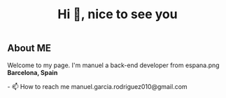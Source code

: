 <h1 align="center">Hi 👋, nice to see you</h1>
<img>
<h2>About ME</h2>
<p>Welcome to my page. I'm manuel a back-end developer from <span>espana.png</span> <b>Barcelona, Spain </b></p>  
- 📫 How to reach me manuel.garcia.rodriguez010@gmail.com
<br/>


<!--



<h2>Lengauge and tools that im learning<h2/>
<h3 align="left">Connect with me:</h3>
<p align="left">
</p>


<h2 align="left">GitHub stats:</h2>
<p><img align="center" src="https://github-readme-streak-stats.herokuapp.com/?user=manueh9&" alt="manueh9" /></p>



<h2>Social media<h2/>
<img alt="Static Badge" src="https://img.shields.io/badge/Linkedin%20-%20linkedin?style=plastic&logo=Linkedin&color=blue"/>
  
 <img src="https://komarev.com/ghpvc/?username=manueh9&label=Profile%20views&color=0e75b6&style=flat" alt="manueh9" /> --!>

